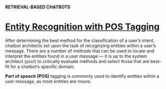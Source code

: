 #### RETRIEVAL-BASED CHATBOTS
# [Entity Recognition with POS Tagging](https://www.codecademy.com/paths/build-chatbots-with-python/tracks/retrieval-based-chatbots/modules/retrieval-based-chatbots/lessons/retrieval-based-chatbots/exercises/chatbots-entity-with-pos)
After determining the best method for the classification of a user’s intent, chatbot architects set upon the task of recognizing entities within a user’s message.
There are a number of methods that can be used to locate and interpret the entities found in a user message — it is up to the system architect (you!) to critically evaluate methods and select those that are best-fit for a chatbot’s specific domain.

**Part of speech (POS)** tagging is commonly used to identify entities within a user message, as most entities are nouns.
